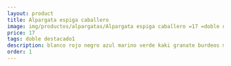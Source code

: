 ```yaml
---
layout: product
title: Alpargata espiga caballero 
image: img/productos/alpargatas/Alpargata espiga caballero =17 =doble destacado1=blanco rojo negro azul marino verde kaki granate burdeos marrón beige.webp
price: 17 
tags: doble destacado1
description: blanco rojo negro azul marino verde kaki granate burdeos marrón beige
order: 1
---
```

